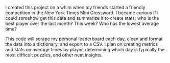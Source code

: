 I created this project on a whim when my friends started a friendly competition in the New York Times Mini Crossword.
I became curious if I could somehow get this data and summarize it to create stats: who is the best player over the last month? This week? Who has the lowest average time?

This code will scrape my personal leaderboard each day, clean and format the data into a dictionary, and export to a CSV.
I plan on creating metrics and stats on average times by player, determining which day is typically the most difficult puzzles, and other neat insights.


